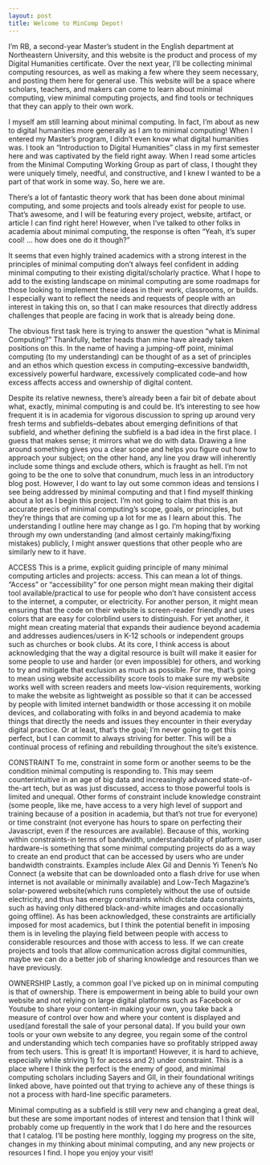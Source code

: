 ```yaml
---
layout: post
title: Welcome to MinComp Depot!
---
```


I’m RB, a second-year Master’s student in the English department at Northeastern University, and this website is the product and process of my Digital Humanities certificate. Over the next year, I’ll be collecting minimal computing resources, as well as making a few where they seem necessary, and posting them here for general use. This website will be a space where scholars, teachers, and makers can come to learn about minimal computing, view minimal computing projects, and find tools or techniques that they can apply to their own work.

I myself am still learning about minimal computing. In fact, I’m about as new to digital humanities more generally as I am to minimal computing! When I entered my Master’s program, I didn’t even know what digital humanities was. I took an “Introduction to Digital Humanities” class in my first semester here and was captivated by the field right away. When I read some articles from the Minimal Computing Working Group as part of class, I thought they were uniquely timely, needful, and constructive, and I knew I wanted to be a part of that work in some way. So, here we are.
 
There’s a lot of fantastic theory work that has been done about minimal computing, and some projects and tools already exist for people to use. That’s awesome, and I will be featuring every project, website, artifact, or article I can find right here! However, when I’ve talked to other folks in academia about minimal computing, the response is often “Yeah, it’s super cool! … how does one do it though?” 

It seems that even highly trained academics with a strong interest in the principles of minimal computing don’t always feel confident in adding minimal computing to their existing digital/scholarly practice. What I hope to add to the existing landscape on minimal computing are some roadmaps for those looking to implement these ideas in their work, classrooms, or builds. I especially want to reflect the needs and requests of people with an interest in taking this on, so that I can make resources that directly address challenges that people are facing in work that is already being done.

The obvious first task here is trying to answer the question “what is Minimal Computing?” Thankfully, better heads than mine have already taken positions on this. In the name of having a jumping-off point, minimal computing (to my understanding) can be thought of as a set of principles and an ethos which question excess in computing–excessive bandwidth, excessively powerful hardware, excessively complicated code–and how excess affects access and ownership of digital content. 
 
Despite its relative newness, there’s already been a fair bit of debate about what, exactly, minimal computing is and could be. It’s interesting to see how frequent it is in academia for vigorous discussion to spring up around very fresh terms and subfields–debates about emerging definitions of that subfield, and whether defining the subfield is a bad idea in the first place. I guess that makes sense; it mirrors what we do with data. Drawing a line around something gives you a clear scope and helps you figure out how to approach your subject; on the other hand, any line you draw will inherently include some things and exclude others, which is fraught as hell. I’m not going to be the one to solve that conundrum, much less in an introductory blog post. However, I do want to lay out some common ideas and tensions I see being addressed by minimal computing and that I find myself thinking about a lot as I begin this project. I’m not going to claim that this is an accurate precis of minimal computing’s scope, goals, or principles, but they’re things that are coming up a lot for me as I learn about this. The understanding I outline here may change as I go. I’m hoping that by working through my own understanding (and almost certainly making/fixing mistakes) publicly, I might answer questions that other people who are similarly new to it have.

ACCESS
This is a prime, explicit guiding principle of many minimal computing articles and projects: access. This can mean a lot of things. “Access” or “accessibility” for one person might mean making their digital tool available/practical to use for people who don’t have consistent access to the internet, a computer, or electricity. For another person, it might mean ensuring that the code on their website is screen-reader friendly and uses colors that are easy for colorblind users to distinguish. For yet another, it might mean creating material that expands their audience beyond academia and addresses audiences/users in K-12 schools or independent groups such as churches or book clubs. At its core, I think access is about acknowledging that the way a digital resource is built will make it easier for some people to use and harder (or even impossible) for others, and working to try and mitigate that exclusion as much as possible. For me, that’s going to mean using website accessibility score tools to make sure my website works well with screen readers and meets low-vision requirements, working to make the website as lightweight as possible so that it can be accessed by people with limited internet bandwidth or those accessing it on mobile devices, and collaborating with folks in and beyond academia to make things that directly the needs and issues they encounter in their everyday digital practice. Or at least, that’s the goal; I’m never going to get this perfect, but I can commit to always striving for better. This will be a continual process of refining and rebuilding throughout the site’s existence.
    
CONSTRAINT 
To me, constraint in some form or another seems to be the condition minimal computing is responding to. This may seem counterintuitive in an age of big data and increasingly advanced state-of-the-art tech, but as was just discussed, access to those powerful tools is limited and unequal. Other forms of constraint include knowledge constraint (some people, like me, have access to a very high level of support and training because of a position in academia, but that’s not true for everyone) or time constraint (not everyone has hours to spare on perfecting their Javascript, even if the resources are available). Because of this, working within constraints-in terms of bandwidth, understandability of platform, user hardware-is something that some minimal computing projects do as a way to create an end product that can be accessed by users who are under bandwidth constraints. Examples include Alex Gil and Dennis Yi Tenen’s No Connect (a website that can be downloaded onto a flash drive for use when internet is not available or minimally available) and Low-Tech Magazine’s solar-powered website(which runs completely without the use of outside electricity, and thus has energy constraints which dictate data constraints, such as having only dithered black-and-white images and occasionally going offline). As has been acknowledged, these constraints are artificially imposed for most academics, but I think the potential benefit in imposing them is in leveling the playing field between people with access to considerable resources and those with access to less. If we can create projects and tools that allow communication across digital communities, maybe we can do a better job of sharing knowledge and resources than we have previously.
    
OWNERSHIP 
Lastly, a common goal I’ve picked up on in minimal computing is that of ownership. There is empowerment in being able to build your own website and not relying on large digital platforms such as Facebook or Youtube to share your content-in making your own, you take back a measure of control over how and where your content is displayed and used(and forestall the sale of your personal data). If you build your own tools or your own website to any degree, you regain some of the control and understanding which tech companies have so profitably stripped away from tech users. This is great! It is important! However, it is hard to achieve, especially while striving 1) for access and 2) under constraint. This is a place where I think the perfect is the enemy of good, and minimal computing scholars including Sayers and GIl, in their foundational writings linked above, have pointed out that trying to achieve any of these things is not a process with hard-line specific parameters.


Minimal computing as a subfield is still very new and changing a great deal, but these are some important nodes of interest and tension that I think will probably come up frequently in the work that I do here and the resources that I catalog. I’ll be posting here monthly, logging my progress on the site, changes in my thinking about minimal computing, and any new projects or resources I find. I hope you enjoy your visit!

